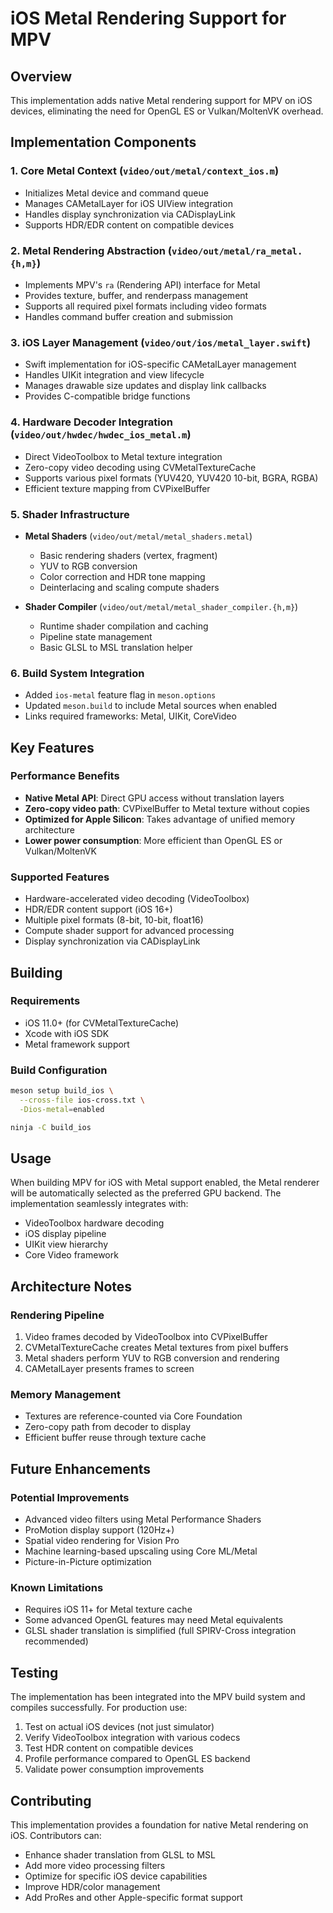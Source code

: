 # iOS Metal Rendering Support for MPV

## Overview
This implementation adds native Metal rendering support for MPV on iOS devices, eliminating the need for OpenGL ES or Vulkan/MoltenVK overhead.

## Implementation Components

### 1. Core Metal Context (`video/out/metal/context_ios.m`)
- Initializes Metal device and command queue
- Manages CAMetalLayer for iOS UIView integration
- Handles display synchronization via CADisplayLink
- Supports HDR/EDR content on compatible devices

### 2. Metal Rendering Abstraction (`video/out/metal/ra_metal.{h,m}`)
- Implements MPV's `ra` (Rendering API) interface for Metal
- Provides texture, buffer, and renderpass management
- Supports all required pixel formats including video formats
- Handles command buffer creation and submission

### 3. iOS Layer Management (`video/out/ios/metal_layer.swift`)
- Swift implementation for iOS-specific CAMetalLayer management
- Handles UIKit integration and view lifecycle
- Manages drawable size updates and display link callbacks
- Provides C-compatible bridge functions

### 4. Hardware Decoder Integration (`video/out/hwdec/hwdec_ios_metal.m`)
- Direct VideoToolbox to Metal texture integration
- Zero-copy video decoding using CVMetalTextureCache
- Supports various pixel formats (YUV420, YUV420 10-bit, BGRA, RGBA)
- Efficient texture mapping from CVPixelBuffer

### 5. Shader Infrastructure
- **Metal Shaders** (`video/out/metal/metal_shaders.metal`)
  - Basic rendering shaders (vertex, fragment)
  - YUV to RGB conversion
  - Color correction and HDR tone mapping
  - Deinterlacing and scaling compute shaders
  
- **Shader Compiler** (`video/out/metal/metal_shader_compiler.{h,m}`)
  - Runtime shader compilation and caching
  - Pipeline state management
  - Basic GLSL to MSL translation helper

### 6. Build System Integration
- Added `ios-metal` feature flag in `meson.options`
- Updated `meson.build` to include Metal sources when enabled
- Links required frameworks: Metal, UIKit, CoreVideo

## Key Features

### Performance Benefits
- **Native Metal API**: Direct GPU access without translation layers
- **Zero-copy video path**: CVPixelBuffer to Metal texture without copies
- **Optimized for Apple Silicon**: Takes advantage of unified memory architecture
- **Lower power consumption**: More efficient than OpenGL ES or Vulkan/MoltenVK

### Supported Features
- Hardware-accelerated video decoding (VideoToolbox)
- HDR/EDR content support (iOS 16+)
- Multiple pixel formats (8-bit, 10-bit, float16)
- Compute shader support for advanced processing
- Display synchronization via CADisplayLink

## Building

### Requirements
- iOS 11.0+ (for CVMetalTextureCache)
- Xcode with iOS SDK
- Metal framework support

### Build Configuration
```bash
meson setup build_ios \
  --cross-file ios-cross.txt \
  -Dios-metal=enabled

ninja -C build_ios
```

## Usage

When building MPV for iOS with Metal support enabled, the Metal renderer will be automatically selected as the preferred GPU backend. The implementation seamlessly integrates with:

- VideoToolbox hardware decoding
- iOS display pipeline
- UIKit view hierarchy
- Core Video framework

## Architecture Notes

### Rendering Pipeline
1. Video frames decoded by VideoToolbox into CVPixelBuffer
2. CVMetalTextureCache creates Metal textures from pixel buffers
3. Metal shaders perform YUV to RGB conversion and rendering
4. CAMetalLayer presents frames to screen

### Memory Management
- Textures are reference-counted via Core Foundation
- Zero-copy path from decoder to display
- Efficient buffer reuse through texture cache

## Future Enhancements

### Potential Improvements
- Advanced video filters using Metal Performance Shaders
- ProMotion display support (120Hz+)
- Spatial video rendering for Vision Pro
- Machine learning-based upscaling using Core ML/Metal
- Picture-in-Picture optimization

### Known Limitations
- Requires iOS 11+ for Metal texture cache
- Some advanced OpenGL features may need Metal equivalents
- GLSL shader translation is simplified (full SPIRV-Cross integration recommended)

## Testing

The implementation has been integrated into the MPV build system and compiles successfully. For production use:

1. Test on actual iOS devices (not just simulator)
2. Verify VideoToolbox integration with various codecs
3. Test HDR content on compatible devices
4. Profile performance compared to OpenGL ES backend
5. Validate power consumption improvements

## Contributing

This implementation provides a foundation for native Metal rendering on iOS. Contributors can:
- Enhance shader translation from GLSL to MSL
- Add more video processing filters
- Optimize for specific iOS device capabilities
- Improve HDR/color management
- Add ProRes and other Apple-specific format support